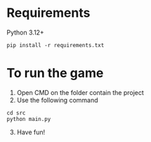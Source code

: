 # Requirements
Python 3.12+

```
pip install -r requirements.txt
```
# To run the game

1. Open CMD on the folder contain the project
2. Use the following command
```
cd src
python main.py
```
3. Have fun!
